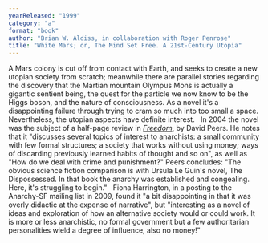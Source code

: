 ```yaml
---
yearReleased: "1999"
category: "a"
format: "book"
author: "Brian W. Aldiss, in collaboration with Roger Penrose"
title: "White Mars; or, The Mind Set Free. A 21st-Century Utopia"
---
```

A Mars colony is cut off from contact with Earth, and  seeks to create a new utopian society from scratch; meanwhile there are parallel  stories regarding the discovery that the Martian mountain Olympus Mons is  actually a gigantic sentient being, the quest for the particle we now know to be  the Higgs boson, and the nature of consciousness. As a novel it's a  disappointing failure through trying to cram so much into too small a space.  Nevertheless, the utopian aspects have definite interest.
 
In 2004 the novel was the subject of a half-page review in <a href="https://freedomnews.org.uk/wp-content/uploads/2017/10/Freedom-2004-01-10.pdf"> <i>Freedom</i></a>, by David Peers. He notes that it "discusses several topics  of interest to anarchists: a small community with few formal structures; a  society that works without using money; ways of discarding previously learned  habits of thought and so on", as well as "How do we deal with crime and  punishment?" Peers concludes: "The obvious science fiction comparison is with  Ursula Le Guin's novel, The Dispossessed. In that book the anarchy was  established and congealing. Here, it's struggling to begin."
 
Fiona Harrington, in a posting to the Anarchy-SF mailing  list in 2009, found it "a bit disappointing in that it was overly didactic at  the expense of narrative", but "interesting as a novel of ideas and exploration  of how an alternative society would or could work. It is more or less  anarchistic, no formal government but a few authoritarian personalities wield a  degree of influence, also no money!"
 